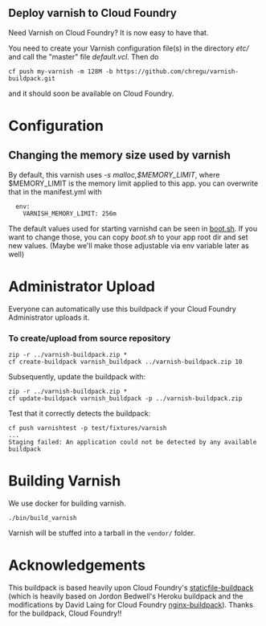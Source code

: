 Deploy varnish to Cloud Foundry
-----------------------------------------------

Need Varnish on Cloud Foundry? It is now easy to have that.

You need to create your Varnish configuration file(s) in the directory _etc/_ and call the "master" file _default.vcl_. Then do


```
cf push my-varnish -m 128M -b https://github.com/chregu/varnish-buildpack.git
```

and it should soon be available on Cloud Foundry.

Configuration
=============

## Changing the memory size used by varnish

By default, this varnish uses _-s malloc,$MEMORY_LIMIT_, where $MEMORY_LIMIT is the memory limit applied to this app. you can overwrite that in the manifest.yml with

```
  env:
    VARNISH_MEMORY_LIMIT: 256m
```

The default values used for starting varnishd can be seen in [boot.sh](https://github.com/chregu/varnish-buildpack/blob/master/bin/boot.sh). If you want to change those, you can copy _boot.sh_ to your app root dir and set new values. (Maybe we'll make those adjustable via env variable later as well)


Administrator Upload
====================

Everyone can automatically use this buildpack if your Cloud Foundry Administrator uploads it.


### To create/upload from source repository

```
zip -r ../varnish-buildpack.zip *
cf create-buildpack varnish_buildpack ../varnish-buildpack.zip 10
```

Subsequently, update the buildpack with:

```
zip -r ../varnish-buildpack.zip *
cf update-buildpack varnish_buildpack -p ../varnish-buildpack.zip
```

Test that it correctly detects the buildpack:

```
cf push varnishtest -p test/fixtures/varnish
...
Staging failed: An application could not be detected by any available buildpack
```


Building Varnish
==============

We use docker for building varnish.

```
./bin/build_varnish
```

Varnish will be stuffed into a tarball in the `vendor/` folder.


Acknowledgements
================

This buildpack is based heavily upon Cloud Foundry's [staticfile-buildpack](https://github.com/cloudfoundry-incubator/staticfile-buildpack) (which is heavily based on Jordon Bedwell's Heroku buildpack and the modifications by David Laing for Cloud Foundry [nginx-buildpack](https://github.com/cloudfoundry-community/nginx-buildpack)). Thanks for the buildpack, Cloud Foundry!!

